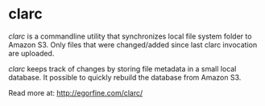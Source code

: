 clarc
===

*clarc* is a commandline utility that synchronizes local file system folder to Amazon S3. Only files that were changed/added since last clarc invocation are uploaded.

*clarc* keeps track of changes by storing file metadata in a small local database. It possible to quickly rebuild the database from Amazon S3.

Read more at: http://egorfine.com/clarc/
